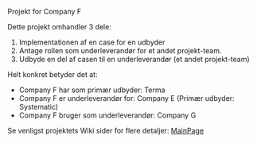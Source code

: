 Projekt for Company F

Dette projekt omhandler 3 dele:

  1. Implementationen af en case for en udbyder
  1. Antage rollen som underleverandør for et andet projekt-team.
  1. Udbyde en del af casen til en underleverandør (et andet projekt-team)

Helt konkret betyder det at:

  * Company F har som primær udbyder: Terma
  * Company F er underleverandør for: Company E (Primær udbyder: Systematic)
  * Company F bruger som underleverandør: Company G

Se venligst projektets Wiki sider for flere detaljer: [MainPage](MainPage.md)
